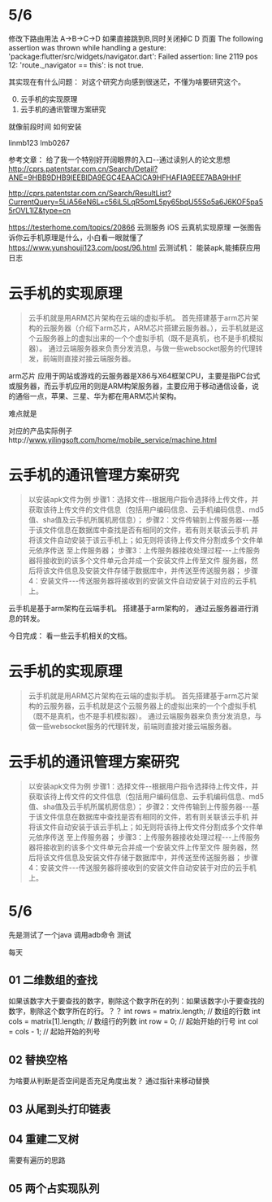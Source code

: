 # 5/6
修改下路由用法
A->B->C->D
如果直接跳到B,同时关闭掉C D 页面
The following assertion was thrown while handling a gesture:
'package:flutter/src/widgets/navigator.dart': Failed assertion: line 2119 pos 12: 'route._navigator == this': is not true.

其实现在有什么问题：
对这个研究方向感到很迷茫，不懂为啥要研究这个。

0. 云手机的实现原理
1. 云手机的通讯管理方案研究





就像前段时间   如何安装

linmb123
lmb0267

参考文章：
给了我一个特别好开阔眼界的入口--通过读别人的论文思想
http://cprs.patentstar.com.cn/Search/Detail?ANE=9HBB9DHB9IEEBIDA9EGC4EAACICA9HFHAFIA9EEE7ABA9HHF

http://cprs.patentstar.com.cn/Search/ResultList?CurrentQuery=5LiA56eN6L+c56iL5LqR5omL5py65bqU55So5a6J6KOF5pa55rOVL1lZ&type=cn

https://testerhome.com/topics/20866 云测服务 iOS 云真机实现原理
一张图告诉你云手机原理是什么，小白看一眼就懂了
https://www.yunshouji123.com/post/96.html
云测试机：
能装apk,能捕获应用日志

# 云手机的实现原理
> 云手机就是用ARM芯片架构在云端的虚拟手机。
首先搭建基于arm芯片架构的云服务器（介绍下arm芯片，ARM芯片搭建云服务器。），云手机就是这个云服务器上的虚拟出来的一个个虚拟手机（既不是真机，也不是手机模拟器）。
通过云端服务器来负责分发消息，与做一些websocket服务的代理转发，前端则直接对接云端服务器。

arm芯片
应用于网站或游戏的云服务器是X86与X64框架CPU，主要是指PC台式或服务器，而云手机应用的则是ARM构架服务器，主要应用于移动通信设备，说的通俗一点，苹果、三星、华为都在用ARM芯片架构。

难点就是


对应的产品实际例子http://www.yilingsoft.com/home/mobile_service/machine.html


# 云手机的通讯管理方案研究
> 以安装apk文件为例
步骤1：选择文件--根据用户指令选择待上传文件，并获取该待上传文件的文件信息（包括用户编码信息、云手机编码信息、md5值、sha值及云手机所属机房信息）；
步骤2：文件传输到上传服务器---基于该文件信息在数据库中查找是否有相同的文件，若有则关联该云手机
并将该文件自动安装于该云手机上；如无则将该待上传文件分割成多个文件单元依序传送
至上传服务器；
步骤3：上传服务器接收处理过程---上传服务器将接收到的该多个文件单元合并成一个安装文件上传至文件
服务器，然后将该文件信息及安装文件存储于数据库中，并传送至传送服务器；
步骤4：安装文件---传送服务器将接收到的安装文件自动安装于对应的云手机上。





云手机是基于arm架构在云端手机。
搭建基于arm架构的，
通过云服务器进行消息的转发。






今日完成：
看一些云手机相关的文档。
# 云手机的实现原理
> 云手机就是用ARM芯片架构在云端的虚拟手机。
首先搭建基于arm芯片架构的云服务器，云手机就是这个云服务器上的虚拟出来的一个个虚拟手机（既不是真机，也不是手机模拟器）。
通过云端服务器来负责分发消息，与做一些websocket服务的代理转发，前端则直接对接云端服务器。


# 云手机的通讯管理方案研究
> 以安装apk文件为例
步骤1：选择文件--根据用户指令选择待上传文件，并获取该待上传文件的文件信息（包括用户编码信息、云手机编码信息、md5值、sha值及云手机所属机房信息）；
步骤2：文件传输到上传服务器---基于该文件信息在数据库中查找是否有相同的文件，若有则关联该云手机
并将该文件自动安装于该云手机上；如无则将该待上传文件分割成多个文件单元依序传送
至上传服务器；
步骤3：上传服务器接收处理过程---上传服务器将接收到的该多个文件单元合并成一个安装文件上传至文件
服务器，然后将该文件信息及安装文件存储于数据库中，并传送至传送服务器；
步骤4：安装文件---传送服务器将接收到的安装文件自动安装于对应的云手机上。




# 5/6
先是测试了一个java 调用adb命令
测试































每天
## 01 二维数组的查找
如果该数字大于要查找的数字，剔除这个数字所在的列：如果该数字小于要查找的 数字，剔除这个数字所在的行。？？
int rows = matrix.length; // 数组的行数 
int cols = matrix[1].length; // 数组行的列数 
int row = 0; // 起始开始的行号 
int col = cols - 1; // 起始开始的列号
## 02 替换空格
为啥要从判断是否空间是否充足角度出发？
通过指针来移动替换
## 03 从尾到头打印链表
## 04 重建二叉树
需要有遍历的思路
## 05 两个占实现队列
